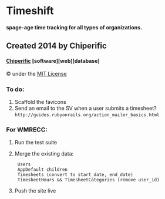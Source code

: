 # Timeshift
#### spage-age time tracking for all types of organizations.

## Created 2014 by Chiperific
#### [Chiperific](http://chiperific.com) \[software\]\[web\]\[database\]
&copy; under the [MIT License](http://opensource.org/licenses/MIT)


##### 


### To do:
1. Scaffold the favicons
1. Send an email to the SV when a user submits a timesheet?
`http://guides.rubyonrails.org/action_mailer_basics.html`

### For WMRECC:
1. Run the test suite
2. Merge the existing data:

        Users
        AppDefault children
        Timesheets (convert to start_date, end_date)
        TimesheetHours && TimesheetCategories (remove user_id)

3. Push the site live